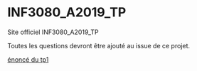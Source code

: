 # INF3080_A2019_TP
Site officiel INF3080_A2019_TP

Toutes les questions devront être ajouté au issue de ce projet.

[énoncé du tp1](./tp1.md)
